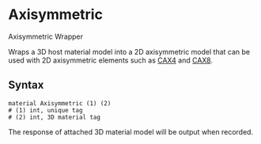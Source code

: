 # Axisymmetric

Axisymmetric Wrapper

Wraps a 3D host material model into a 2D axisymmetric model that can be used with 2D axisymmetric elements such as
[CAX4](../../Element/Membrane/Axisymmetric/CAX4.md) and [CAX8](../../Element/Membrane/Axisymmetric/CAX8.md).

## Syntax

```
material Axisymmetric (1) (2)
# (1) int, unique tag
# (2) int, 3D material tag
```

The response of attached 3D material model will be output when recorded.
